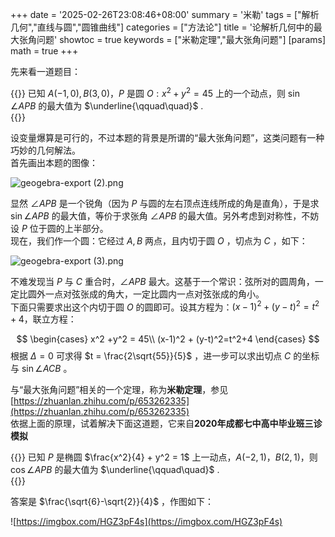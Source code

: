 +++
date = '2025-02-26T23:08:46+08:00'
summary = '米勒'
tags = ["解析几何","直线与圆","圆锥曲线"]
categories = ["方法论"]
title = '论解析几何中的最大张角问题'
showtoc = true
keywords = ["米勒定理","最大张角问题"]
[params]
    math = true
+++

先来看一道题目：

{{<notice note>}}
已知 $A(-1,0),B(3,0)$，$P$ 是圆 $O:x^2+y^2=45$ 上的一个动点，则 $\sin\angle APB$ 的最大值为 $\underline{\qquad\quad}$ .  
{{</notice>}}

设变量爆算是可行的，不过本题的背景是所谓的“最大张角问题”，这类问题有一种巧妙的几何解法。  
首先画出本题的图像：

![geogebra-export (2).png](https://img.picui.cn/free/2025/02/26/67bf306b4674a.png)

显然 $\angle APB$ 是一个锐角（因为 $P$ 与圆的左右顶点连线所成的角是直角），于是求 $\sin \angle APB$ 的最大值，等价于求张角 $\angle APB$ 的最大值。另外考虑到对称性，不妨设 $P$ 位于圆的上半部分。   
现在，我们作一个圆：它经过 $A,B$ 两点，且内切于圆 $O$ ，切点为 $C$ ，如下：

![geogebra-export (3).png](https://img.picui.cn/free/2025/02/26/67bf31b9819eb.png)

不难发现当 $P$ 与 $C$ 重合时，$\angle APB$ 最大。这基于一个常识：弦所对的圆周角，一定比圆外一点对弦张成的角大，一定比圆内一点对弦张成的角小。   
下面只需要求出这个内切于圆 $O$ 的圆即可。设其方程为：$(x-1)^2 + (y-t)^2 = t^2 + 4$，联立方程：

$$
\begin{cases}
x^2 +y^2 = 45\\
(x-1)^2 + (y-t)^2=t^2+4
\end{cases}
$$
根据 $\Delta = 0$ 可求得 $t = \frac{2\sqrt{55}}{5}$ ，进一步可以求出切点 $C$ 的坐标与 $\sin \angle ACB$  。     

与“最大张角问题”相关的一个定理，称为**米勒定理**，参见[https://zhuanlan.zhihu.com/p/653262335](https://zhuanlan.zhihu.com/p/653262335)      
依据上面的原理，试着解决下面这道题，它来自**2020年成都七中高中毕业班三诊模拟**     

{{<notice note>}}
已知 $P$ 是椭圆 $\frac{x^2}{4} + y^2 = 1$ 上一动点，$A(-2,1)$，$B(2,1)$，则 $\cos\angle APB$ 的最大值为 $\underline{\qquad\quad}$ .    
{{</notice>}}

答案是 $\frac{\sqrt{6}-\sqrt{2}}{4}$ ，作图如下：

![https://imgbox.com/HGZ3pF4s](https://imgbox.com/HGZ3pF4s)

